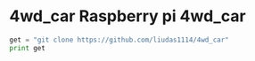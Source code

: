 # 4wd_car Raspberry pi 4wd_car

```python
get = "git clone https://github.com/liudas1114/4wd_car"
print get
```
